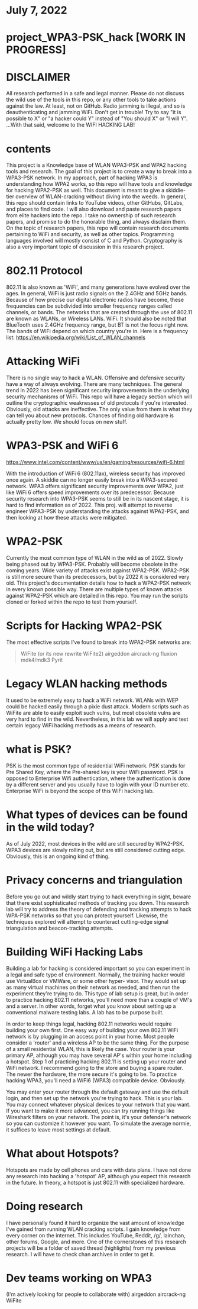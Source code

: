 # July 7, 2022
# project_WPA3-PSK_hack [WORK IN PROGRESS]
# DISCLAIMER
All research performed in a safe and legal manner. Please do not discuss the wild use of the tools
in this repo, or any other tools to take actions against the law. At least, not on GitHub. Radio 
jamming is illegal, and so is deauthenticating and jamming WiFi. Don't get in trouble!
Try to say "it is possible to X" or "a hacker could Y" instead of "You should X" or "I will Y". 
...With that said, welcome to the WIFI HACKING LAB!

# contents
  This project is a Knowledge base of WLAN WPA3-PSK and WPA2 hacking tools and research. The goal of this project is to
create a way to break into a WPA3-PSK network. In my approach, part of hacking WPA3 is understanding
how WPA2 works, so this repo will have tools and knowledge for hacking WPA2-PSK as well. This 
document is meant to give a skiddie-tier overview of WLAN-cracking without diving into the weeds. 
  In general, this repo should contain links to YouTube videos, other GitHubs, GitLabs, and places to
find code. I will also download and paste research papers from elite hackers into the repo. I take no
ownership of such research papers, and promise to do the honorable thing, and always disclaim them. 
  On the topic of research papers, this repo will contain research documents pertaining to WiFi and
security, as well as other topics. Programming languages involved will mostly consist of C and Python.
  Cryptography is also a very important topic of discussion in this research project. 

# 802.11 Protocol
  802.11 is also known as 'WiFi', and many generations have evolved over the ages. In general, WiFi is
just radio signals on the 2.4GHz and 5GHz bands. Because of how precise our digital electronic radios 
have become, these frequencies can be subdivided into smaller frequency ranges called channels, or bands.
The networks that are created through the use of 802.11 are known as WLANs, or Wireless LANs. WiFi.
It should also be noted that BlueTooth uses 2.4GHz frequency range, but BT is not the focus right now.
The bands of WiFi depend on which country you're in. Here is a frequency list:
https://en.wikipedia.org/wiki/List_of_WLAN_channels

# Attacking WiFi
  There is no single way to hack a WLAN. Offensive and defensive security have a way of always evolving. 
There are many techniques. The general trend in 2022 has been significant security improvements in the 
underlying security mechanisms of WiFi. This repo will have a legacy section which will outline the 
cryptographic weaknesses of old protocols if you're interested. 
  Obviously, old attacks are ineffective. The only value from them is what they can tell you about new
protocols. Chances of finding old hardware is actually pretty low. We should focus on new stuff.
  
# WPA3-PSK and WiFi 6
https://www.intel.com/content/www/us/en/gaming/resources/wifi-6.html
  
  With the introduction of WiFi 6 (802.11ax), wireless security has improved once again. A skiddie can
no longer easily break into a WPA3-secured network. WPA3 offers significant security improvements over
WPA2, just like WiFi 6 offers speed improvements over its predecessor. Because security research into 
WPA3-PSK seems to still be in its nascent stage, it is hard to find information as of 2022. This proj.
will attempt to reverse engineer WPA3-PSK by understanding the attacks against WPA2-PSK, and then 
looking at how these attacks were mitigated.

# WPA2-PSK
  Currently the most common type of WLAN in the wild as of 2022. Slowly being phased out by WPA3-PSK. 
Probably will become obsolete in the coming years. Wide variety of attacks exist against WPA2-PSK. 
WPA2-PSK is still more secure than its predecessors, but by 2022 it is considered very old. 
  This project's documentation details how to hack a WPA2-PSK network in every known possible way. 
There are multiple types of known attacks against WPA2-PSK which are detailed in this repo. You may
run the scripts cloned or forked within the repo to test them yourself.

# Scripts for Hacking WPA2-PSK
The most effective scripts I've found to break into WPA2-PSK networks are:

>WiFite (or its new rewrite WiFite2)
>airgeddon
>aircrack-ng
>fluxion
>mdk4/mdk3
>Pyrit

# Legacy WLAN hacking methods
  It used to be extremely easy to hack a WiFi network. WLANs with WEP could be hacked easily through
a pixie dust attack. Modern scripts such as WiFite are able to easily exploit such vulns, but most 
obsolete vulns are very hard to find in the wild. Nevertheless, in this lab we will apply and test
certain legacy WiFi hacking methods as a means of research.

# what is PSK?
  PSK is the most common type of residential WiFi network. PSK stands for Pre Shared Key, where the
Pre-shared key is your WiFi password. PSK is opposed to Enterprise Wifi authentication, where the
authentication is done by a different server and you usually have to login with your ID number etc. 
Enterprise WiFi is beyond the scope of this WiFi hacking lab.

# What types of devices can be found in the wild today?
  As of July 2022, most devices in the wild are still secured by WPA2-PSK. WPA3 devices are slowly 
rolling out, but are still considered cutting edge. Obviously, this is an ongoing kind of thing.

# Privacy concerns and triangulation
  Before you go out and wildly start trying to hack everything in sight, beware that there exist 
sophisticated methods of tracking you down. This research lab will try to address the theory of 
defending and tracking attempts to hack WPA-PSK networks so that you can protect yourself.
Likewise, the techniques explored will attempt to counteract cutting-edge signal triangulation
and beacon-tracking attempts.

# Building WiFi Hacking Labs
  
  Building a lab for hacking is considered important so you can experiment in a legal and safe type
of environment. Normally, the training hacker would use VirtualBox or VMWare, or some other hyper-
visor. They would set up as many virtual machines on their network as needed, and then run the 
experiment they're trying to do. This type of lab setup is great, but in order to practice hacking
802.11 networks, you'll need more than a couple of VM's and a server. In other words, forget what
you know about setting up a conventional malware testing labs. A lab has to be purpose built.
  
  In order to keep things legal, hacking 802.11 networks would require building your own first. One
easy way of building your own 802.11 WiFi network is by plugging in an access point in your home.
Most people consider a 'router' and a wireless AP to be the same thing. For the purpose of a small
residential WLAN, this is likely the case. Your router is your primary AP, although you may have 
several AP's within your home including a hotspot. Step 1 of practicing hacking 802.11 is setting up
your router and WiFi network. I recommend going to the store and buying a spare router. The newer
the hardware, the more secure it's going to be. To practice hacking WPA3, you'll need a WiFi6 (WPA3)
compatible device. Obviously. 
  
  You may enter your router through the default gateway and use the default login, and then set up
the network you're trying to hack. This is your lab. You may connect whatever physical devices to 
your network that you want. If you want to make it more advanced, you can try running things like
Wireshark filters on your network. The point is, it's your defender's network so you can customize
it however you want. To simulate the average normie, it suffices to leave most settings at default.

# What about Hotspots?
  Hotspots are made by cell phones and cars with data plans. I have not done any research into hacking
a 'hotspot' AP, although you expect this research in the future. In theory, a hotspot is just 802.11 
with specialized hardware.

# Doing research
  I have personally found it hard to organize the vast amount of knowledge I've gained from running
WLAN cracking scripts. I gain knowledge from every corner on the internet. This includes YouTube, 
Reddit, /g/, lainchan, other forums, Google, and more. One of the cornerstones of this research 
projects will be a folder of saved thread (highlights) from my previous research. I will have to
check chan archives in order to get it.

# Dev teams working on WPA3
(I'm actively looking for people to collaborate with)
airgeddon
aircrack-ng
WiFite
